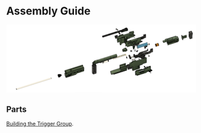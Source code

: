 # Assembly Guide

<img src="../Images/Exploded.PNG" width="1024">

## Parts
[Building the Trigger Group](triggergroup.md).